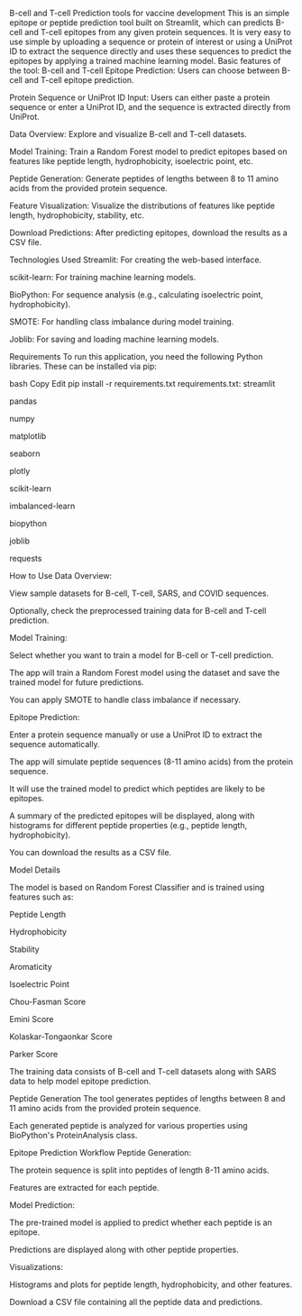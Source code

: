  B-cell and T-cell Prediction tools for vaccine development
 This is an simple epitope or peptide prediction tool built on Streamlit, which can predicts B-cell and T-cell epitopes from any given protein sequences. It is very easy to use simple by uploading a sequence or protein of interest or using a UniProt ID to extract the sequence directly and uses these sequences to predict the epitopes by applying a trained machine learning model.
 Basic features of the tool: 
 B-cell and T-cell Epitope Prediction: Users can choose between B-cell and T-cell epitope prediction.

Protein Sequence or UniProt ID Input: Users can either paste a protein sequence or enter a UniProt ID, and the sequence is extracted directly from UniProt.

Data Overview: Explore and visualize B-cell and T-cell datasets.

Model Training: Train a Random Forest model to predict epitopes based on features like peptide length, hydrophobicity, isoelectric point, etc.

Peptide Generation: Generate peptides of lengths between 8 to 11 amino acids from the provided protein sequence.

Feature Visualization: Visualize the distributions of features like peptide length, hydrophobicity, stability, etc.

Download Predictions: After predicting epitopes, download the results as a CSV file.

Technologies Used
Streamlit: For creating the web-based interface.

scikit-learn: For training machine learning models.

BioPython: For sequence analysis (e.g., calculating isoelectric point, hydrophobicity).

SMOTE: For handling class imbalance during model training.

Joblib: For saving and loading machine learning models.

Requirements
To run this application, you need the following Python libraries. These can be installed via pip:

bash
Copy
Edit
pip install -r requirements.txt
requirements.txt:
streamlit

pandas

numpy

matplotlib

seaborn

plotly

scikit-learn

imbalanced-learn

biopython

joblib

requests


How to Use
Data Overview:

View sample datasets for B-cell, T-cell, SARS, and COVID sequences.

Optionally, check the preprocessed training data for B-cell and T-cell prediction.

Model Training:

Select whether you want to train a model for B-cell or T-cell prediction.

The app will train a Random Forest model using the dataset and save the trained model for future predictions.

You can apply SMOTE to handle class imbalance if necessary.

Epitope Prediction:

Enter a protein sequence manually or use a UniProt ID to extract the sequence automatically.

The app will simulate peptide sequences (8-11 amino acids) from the protein sequence.

It will use the trained model to predict which peptides are likely to be epitopes.

A summary of the predicted epitopes will be displayed, along with histograms for different peptide properties (e.g., peptide length, hydrophobicity).

You can download the results as a CSV file.

Model Details

The model is based on Random Forest Classifier and is trained using features such as:

Peptide Length

Hydrophobicity

Stability

Aromaticity

Isoelectric Point

Chou-Fasman Score

Emini Score

Kolaskar-Tongaonkar Score

Parker Score

The training data consists of B-cell and T-cell datasets along with SARS data to help model epitope prediction.

Peptide Generation
The tool generates peptides of lengths between 8 and 11 amino acids from the provided protein sequence.

Each generated peptide is analyzed for various properties using BioPython's ProteinAnalysis class.

Epitope Prediction Workflow
Peptide Generation:

The protein sequence is split into peptides of length 8-11 amino acids.

Features are extracted for each peptide.

Model Prediction:

The pre-trained model is applied to predict whether each peptide is an epitope.

Predictions are displayed along with other peptide properties.

Visualizations:

Histograms and plots for peptide length, hydrophobicity, and other features.

Download a CSV file containing all the peptide data and predictions.

